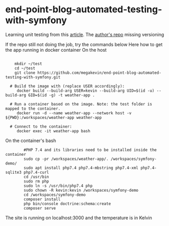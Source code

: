 # end-point-blog-automated-testing-with-symfony
Learning unit testing from this [article](https://www.endpointdev.com/blog/2020/09/automated-testing-with-symfony/). 
The [author's repo](https://github.com/megakevin/end-point-blog-automated-testing-with-symfony) missing versioning 

If the repo still not doing the job, try the commands below
Here how to get the app running in docker container
On the host
```shell

    mkdir ~/test
    cd ~/test
    git clone https://github.com/megakevin/end-point-blog-automated-testing-with-symfony.git
    
  # Build the image with (replace USER accordingly):
     docker build --build-arg USER=kevin --build-arg UID=$(id -u) --build-arg GID=$(id -g) -t weather-app .
  
  # Run a container based on the image. Note: the test folder is mapped to the container.
     docker run -d --name weather-app --network host -v ${PWD}:/workspaces/weather-app weather-app
  
  # Connect to the container:
     docker exec -it weather-app bash
```

On the container's bash
```shell
        #PHP 7.4 and its libraries need to be installed inside the container
        sudo cp -pr /workspaces/weather-app/. /workspaces/symfony-demo/
        sudo apt install php7.4 php7.4-mbstring php7.4-xml php7.4-sqlite3 php7.4-curl
        cd /usr/bin
        sudo rm php
        sudo ln -s /usr/bin/php7.4 php
        sudo chown -R kevin:kevin /workspaces/symfony-demo
        cd /workspaces/symfony-demo
        composer install
        php bin/console doctrine:schema:create
        composer serve
 ```
 The site is running on localhost:3000 and the temperature is in Kelvin
